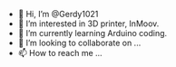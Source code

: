 - 👋 Hi, I’m @Gerdy1021
- 👀 I’m interested in 3D printer, InMoov.
- 🌱 I’m currently learning Arduino coding.
- 💞️ I’m looking to collaborate on ...
- 📫 How to reach me ...

<!---
Gerdy1021/Gerdy1021 is a ✨ special ✨ repository because its `README.md` (this file) appears on your GitHub profile.
You can click the Preview link to take a look at your changes.
--->
